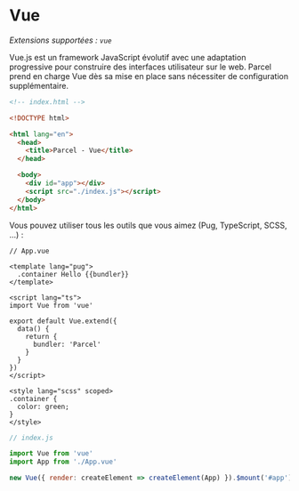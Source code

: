 # Vue

_Extensions supportées : `vue`_

Vue.js est un framework JavaScript évolutif avec une adaptation progressive pour construire des interfaces utilisateur sur le web. Parcel prend en charge Vue dès sa mise en place sans nécessiter de configuration supplémentaire.

```html
<!-- index.html -->

<!DOCTYPE html>

<html lang="en">
  <head>
    <title>Parcel - Vue</title>
  </head>

  <body>
    <div id="app"></div>
    <script src="./index.js"></script>
  </body>
</html>
```

Vous pouvez utiliser tous les outils que vous aimez (Pug, TypeScript, SCSS, ...) :

```vue
// App.vue

<template lang="pug">
  .container Hello {{bundler}}
</template>

<script lang="ts">
import Vue from 'vue'

export default Vue.extend({
  data() {
    return {
      bundler: 'Parcel'
    }
  }
})
</script>

<style lang="scss" scoped>
.container {
  color: green;
}
</style>
```

```js
// index.js

import Vue from 'vue'
import App from './App.vue'

new Vue({ render: createElement => createElement(App) }).$mount('#app');
```
